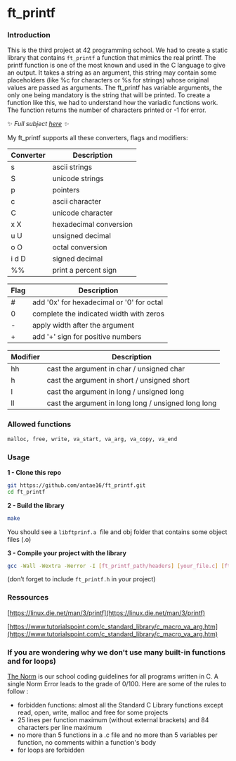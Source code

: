 # ft_printf

### Introduction

This is the third project at 42 programming school. We had to create a static library that contains `ft_printf` a function that mimics the real printf. The printf function is one of the most known and used in the C language to give an output. It takes a string as an argument, this string may contain some placeholders (like %c for characters or %s for strings) whose original values are passed as arguments. The ft_printf has variable arguments, the only one being mandatory is the string that will be printed. To create a function like this, we had to understand how the variadic functions work. The function returns the number of characters printed or -1 for error.

✨ *Full subject [here](https://drive.google.com/file/d/1Ut8UDWIrN7HXHVPOqItnPsayUe8HsSzD/view?usp=sharing) ✨*

My ft_printf supports all these converters, flags and modifiers:

| Converter | Description            |
| --------- | ---------------------- |
| s         | ascii strings          |
| S         | unicode strings        |
| p         | pointers               |
| c         | ascii character        |
| C         | unicode character      |
| x X       | hexadecimal conversion |
| u U       | unsigned decimal       |
| o O       | octal conversion       |
| i d D     | signed decimal         |
| %%        | print a percent sign   |

| Flag | Description                               |
| ---- | ----------------------------------------- |
| #    | add '0x' for hexadecimal or '0' for octal |
| 0    | complete the indicated width with zeros   |
| -    | apply width after the argument            |
| +    | add '+' sign for positive numbers         |

| Modifier | Description                                         |
| -------- | --------------------------------------------------- |
| hh       | cast the argument in char / unsigned char           |
| h        | cast the argument in short / unsigned short         |
| l        | cast the argument in long / unsigned long           |
| ll       | cast the argument in long long / unsigned long long |


### Allowed functions

```bash
malloc, free, write, va_start, va_arg, va_copy, va_end
```

### Usage

**1 - Clone this repo**

```bash
git https://github.com/antae16/ft_printf.git
cd ft_printf
```

**2 - Build the library**

```bash
make
```

You should see a `libftprinf.a`  file and obj folder that contains some object files (.o)

**3 - Compile your project with the library**

```bash
gcc -Wall -Wextra -Werror -I [ft_printf_path/headers] [your_file.c] [ft_printf_path/ft_printf.a]
```

(don’t forget to include `ft_printf.h` in your project)

### Ressources

[https://linux.die.net/man/3/printf](https://linux.die.net/man/3/printf)

[https://www.tutorialspoint.com/c_standard_library/c_macro_va_arg.htm](https://www.tutorialspoint.com/c_standard_library/c_macro_va_arg.htm)

### If you are wondering why we don't use many built-in functions and for loops)

[The Norm](https://github.com/42School/norminette) is our school coding guidelines for all programs written in C. A single Norm Error leads to the grade of 0/100. Here are some of the rules to follow :

- forbidden functions: almost all the Standard C Library functions except read, open, write, malloc and free for some projects
- 25 lines per function maximum (without external brackets) and 84 characters per line maximum
- no more than 5 functions in a .c file and no more than 5 variables per function, no comments within a function's body
- for loops are forbidden
